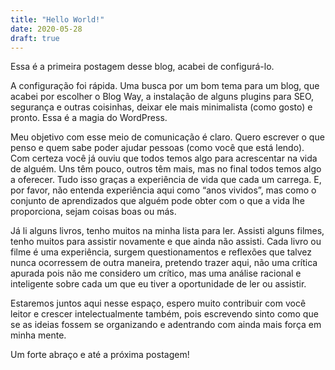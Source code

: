 ```yaml
---
title: "Hello World!"
date: 2020-05-28
draft: true
---
```


Essa é a primeira postagem desse blog, acabei de configurá-lo.

A configuração foi rápida. Uma busca por um bom tema para um blog, que acabei por escolher o Blog Way, a instalação de alguns plugins para SEO, segurança e outras coisinhas, deixar ele mais minimalista (como gosto) e pronto. Essa é a magia do WordPress.

Meu objetivo com esse meio de comunicação é claro. Quero escrever o que penso e quem sabe poder ajudar pessoas (como você que está lendo). Com certeza você já ouviu que todos temos algo para acrescentar na vida de alguém. Uns têm pouco, outros têm mais, mas no final todos temos algo a oferecer. Tudo isso graças a experiência de vida que cada um carrega. E, por favor, não entenda experiência aqui como “anos vividos”, mas como o conjunto de aprendizados que alguém pode obter com o que a vida lhe proporciona, sejam coisas boas ou más.

Já li alguns livros, tenho muitos na minha lista para ler. Assisti alguns filmes, tenho muitos para assistir novamente e que ainda não assisti. Cada livro ou filme é uma experiência, surgem questionamentos e reflexões que talvez nunca ocorressem de outra maneira, pretendo trazer aqui, não uma crítica apurada pois não me considero um crítico, mas uma análise racional e inteligente sobre cada um que eu tiver a oportunidade de ler ou assistir.

Estaremos juntos aqui nesse espaço, espero muito contribuir com você leitor e crescer intelectualmente também, pois escrevendo sinto como que se as ideias fossem se organizando e adentrando com ainda mais força em minha mente.

Um forte abraço e até a próxima postagem!
